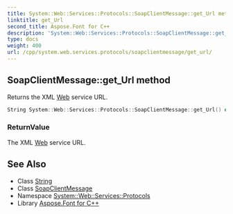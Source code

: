 ```yaml
---
title: System::Web::Services::Protocols::SoapClientMessage::get_Url method
linktitle: get_Url
second_title: Aspose.Font for C++
description: 'System::Web::Services::Protocols::SoapClientMessage::get_Url method. Returns the XML Web service URL in C++.'
type: docs
weight: 400
url: /cpp/system.web.services.protocols/soapclientmessage/get_url/
---
```

## SoapClientMessage::get_Url method


Returns the XML [Web](../../../system.web/) service URL.

```cpp
String System::Web::Services::Protocols::SoapClientMessage::get_Url() override
```


### ReturnValue

The XML [Web](../../../system.web/) service URL.

## See Also

* Class [String](../../../system/string/)
* Class [SoapClientMessage](../)
* Namespace [System::Web::Services::Protocols](../../)
* Library [Aspose.Font for C++](../../../)
